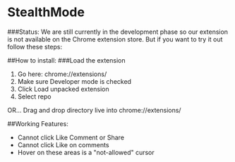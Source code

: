 # StealthMode

###Status: 
We are still currently in the development phase so our extension is not available on the Chrome extension store. But if you want to try it out follow these steps:

##How to install:
###Load the extension
1. Go here: chrome://extensions/
2. Make sure Developer mode is checked
3. Click Load unpacked extension
4. Select repo

OR... Drag and drop directory live into chrome://extensions/

##Working Features:
- Cannot click Like Comment or Share 
- Cannot click Like on comments
- Hover on these areas is a "not-allowed" cursor
